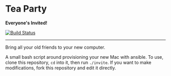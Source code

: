 # Tea Party

**Everyone's Invited!**

[![Build Status](https://travis-ci.org/mAAdhaTTah/tea-party.svg?branch=master)](https://travis-ci.org/mAAdhaTTah/tea-party)

---

Bring all your old friends to your new computer.

A small bash script around provisioning your new Mac with ansible. To use, clone this repository, `cd` into it, then run `./invite`. If you want to make modifications, fork this repository and edit it directly.

